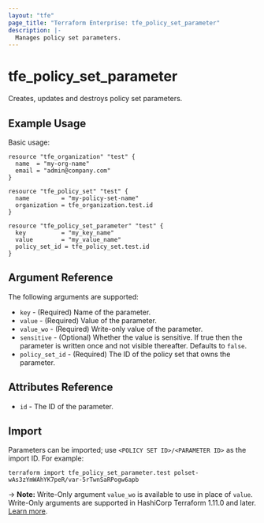 ```yaml
---
layout: "tfe"
page_title: "Terraform Enterprise: tfe_policy_set_parameter"
description: |-
  Manages policy set parameters.
---
```


# tfe_policy_set_parameter

Creates, updates and destroys policy set parameters.

## Example Usage

Basic usage:

```hcl
resource "tfe_organization" "test" {
  name  = "my-org-name"
  email = "admin@company.com"
}

resource "tfe_policy_set" "test" {
  name         = "my-policy-set-name"
  organization = tfe_organization.test.id
}

resource "tfe_policy_set_parameter" "test" {
  key          = "my_key_name"
  value        = "my_value_name"
  policy_set_id = tfe_policy_set.test.id
}
```

## Argument Reference

The following arguments are supported:

* `key` - (Required) Name of the parameter.
* `value` - (Required) Value of the parameter.
* `value_wo` - (Required) Write-only value of the parameter.
* `sensitive` - (Optional) Whether the value is sensitive. If true then the
  parameter is written once and not visible thereafter. Defaults to `false`.
* `policy_set_id` - (Required) The ID of the policy set that owns the parameter.

## Attributes Reference

* `id` - The ID of the parameter.

## Import

Parameters can be imported; use
`<POLICY SET ID>/<PARAMETER ID>` as the import ID. For
example:

```shell
terraform import tfe_policy_set_parameter.test polset-wAs3zYmWAhYK7peR/var-5rTwnSaRPogw6apb
```

-> **Note:** Write-Only argument `value_wo` is available to use in place of `value`. Write-Only arguments are supported in HashiCorp Terraform 1.11.0 and later. [Learn more](https://developer.hashicorp.com/terraform/language/v1.11.x/resources/ephemeral#write-only-arguments).
